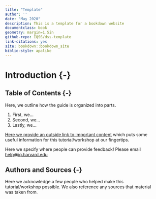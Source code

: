 ```yaml
---
title: "Template"
author: ''
date: "May 2020"
description: This is a template for a bookdown website
documentclass: book
geometry: margin=1.5in
github-repo: IQSS/dss-template
link-citations: yes
site: bookdown::bookdown_site
biblio-style: apalike
---
```


# Introduction {-}

## Table of Contents {-}

Here, we outline how the guide is organized into parts.

1. First, we...
2. Second, we...
3. Lastly, we...

[Here we provide an outside link to important content](https://www.rstudio.com/wp-content/uploads/2015/03/devtools-cheatsheet.pdf) which puts some useful information for this tutorial/workshop at our fingertips.

Here we specify where people can provide feedback! Please email help@iq.harvard.edu

## Authors and Sources {-}

Here we acknowledge a few people who helped make this tutorial/workshop possible. We also reference any sources that material was taken from.
